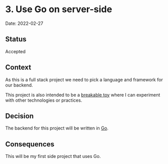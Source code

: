# 3. Use Go on server-side

Date: 2022-02-27

## Status

Accepted

## Context

As this is a full stack project we need to pick a language and framework for our backend.

This project is also intended to be a [breakable toy](https://www.oreilly.com/library/view/apprenticeship-patterns/9780596806842/ch05.html#breakable_toys) where I can experiment with other technologies or practices.

## Decision

The backend for this project will be written in [Go](https://go.dev/).

## Consequences

This will be my first side project that uses Go.
